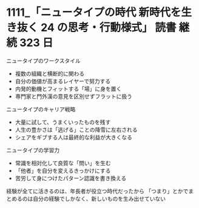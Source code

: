 # 1111\_「ニュータイプの時代 新時代を生き抜く 24 の思考・行動様式」 読書 継続 323 日

ニュータイプのワークスタイル

- 複数の組織と横断的に関わる
- 自分の価値が高まるレイヤーで努力する
- 内発的動機とフィットする「場」に身を置く
- 専門家と門外漢の意見を区別せずフラットに扱う

ニュータイプのキャリア戦略

- 大量に試して、うまくいったものを残す
- 人生の豊かさは「逃げる」ことの降雪に左右される
- シェアをギブする人は最終的な利益が大きくなる

ニュータイプの学習力

- 常識を相対化して良質な「問い」を生む
- 「他者」を自分を変えるきっかけにする
- 苦労して身につけたパターン認識を書き換える

経験が全てに活きるのは、年長者が役立つ時代だったから
「つまり」とかでまとめるのは自分の経験でしかなく、新しいものを生み出せていない
